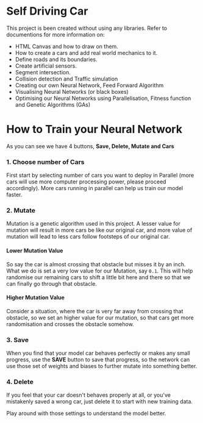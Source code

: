 # Self Driving Car
This project is been created without using any libraries. 
Refer to documentions for more information on:
- HTML Canvas and how to draw on them.
- How to create a cars and add real world mechanics to it.
- Define roads and its boundaries.
- Create artificial sensors.
- Segment intersection.
- Collision detection and Traffic simulation
- Creating our own Neural Network, Feed Forward Algorithm
- Visualising Neural Networks (or black boxes)
- Optimising our Neural Networks using Parallelisation, Fitness function and Genetic Algorithms (GAs)

# How to Train your Neural Network
As you can see we have 4 buttons, **Save, Delete, Mutate and Cars**
### 1. Choose number of Cars
First start by selecting number of cars you want to deploy in Parallel (more cars will use more computer processing power, please proceed accordingly). More cars running in parallel can help us train our model faster.

### 2. Mutate
Mutation is a genetic algorithm used in this project. A lesser value for mutation will result in more cars be like our original car, and more value of mutation will lead to less cars follow footsteps of our original car.

#### Lower Mutation Value
So say the car is almost crossing that obstacle but misses it by an inch. What we do is set a very low value for our Mutation, say `0.1`. This will help randomise our remaining cars to shift a little bit here and there so that we can finally go through that obstacle. 

#### Higher Mutation Value
Consider a situation, where the car is very far away from crossing that obstacle, so we set an higher value for our mutation, so that cars get more randomisation and crosses the obstacle somehow.

### 3. Save
When you find that your model car behaves perfectly or makes any small progress, use the **SAVE** button to save that progress, so the network can use those set of weights and biases to further mutate into something better.

### 4. Delete
If you feel that your car doesn't behaves properly at all, or you've mistakenly saved a wrong car, just delete it to start with new training data.

Play around with those settings to understand the model better.
